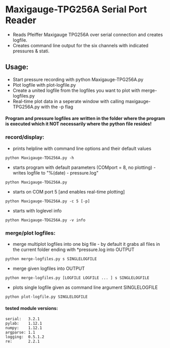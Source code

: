 # Maxigauge-TPG256A Serial Port Reader
* Reads Pfeiffer Maxigauge TPG256A over serial connection and creates logfile.
* Creates command line output for the six channels with indicated pressures & stati.

## Usage:
* Start pressure recording with python Maxigauge-TPG256A.py 
* Plot logfile with plot-logfile.py
* Create a united logfile from the logfiles you want to plot with merge-logfiles.py
* Real-time plot data in a seperate window with calling maxigauge-TPG256A.py with the -p flag

#### Program and pressure logfiles are written in the folder where the program is executed which it NOT necessarily where the python file resides!

### record/display:
* prints helpline with command line options and their default values
``` 
python Maxigauge-TDG256A.py -h 
```
* starts program with default parameters (COMport = 8, no plotting) - writes logfile to "%(date) - pressure.log"
``` 
python Maxigauge-TDG256A.py 
```
* starts on COM port 5 [and enables real-time plotting]
``` 
python Maxigauge-TDG256A.py -c 5 [-p] 
```
* starts with loglevel info
``` 
python Maxigauge-TDG256A.py -v info
```

### merge/plot logfiles:
* merge multiplot logfiles into one big file - by default it grabs all files in the current folder ending with *pressure.log into OUTPUT
``` 
python merge-logfiles.py s SINGLELOGFILE 
```
* merge given logfiles into OUTPUT
```
python merge-logfiles.py [LOGFILE LOGFILE ... ] s SINGLELOGFILE 
```
* plots single logfile given as command line argument SINGLELOGFILE
``` 
python plot-logfile.py SINGLELOGFILE 
```

#### tested module versions:
```
serial:   3.2.1
pylab:    1.12.1
numpy:    1.12.1
argparse: 1.1
logging:  0.5.1.2
re:       2.2.1
```
